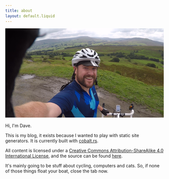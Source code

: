 ```yaml
---
title: about
layout: default.liquid
---
```


![A picture of a numpty up a hill.](/assets/img/mug.png)

Hi, I'm Dave.

This is my blog, it exists because I wanted to play with static site generators. It is currently built with [cobalt.rs](https://cobalt-org.github.io/).

All content is licensed under a [Creative Commons Attribution-ShareAlike 4.0 International License](https://creativecommons.org/licenses/by-sa/4.0/), and the source can be found [here](https://github.com/theoriginalbigbaddave/itsdave).

It's mainly going to be stuff about cycling, computers and cats. So, if none of those things float your boat, close the tab now.

